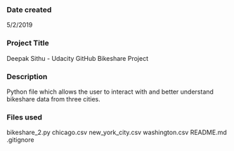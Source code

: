 ### Date created
5/2/2019

### Project Title
Deepak Sithu - Udacity GitHub Bikeshare Project

### Description
Python file which allows the user to interact with and better understand bikeshare data from three cities.

### Files used
bikeshare_2.py
chicago.csv
new_york_city.csv
washington.csv
README.md
.gitignore

